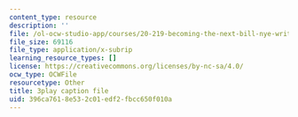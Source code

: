 ```yaml
---
content_type: resource
description: ''
file: /ol-ocw-studio-app/courses/20-219-becoming-the-next-bill-nye-writing-and-hosting-the-educational-show-january-iap-2015/396ca7618e532c01edf2fbcc650f010a_Ui2q2uoA-_g.srt
file_size: 69116
file_type: application/x-subrip
learning_resource_types: []
license: https://creativecommons.org/licenses/by-nc-sa/4.0/
ocw_type: OCWFile
resourcetype: Other
title: 3play caption file
uid: 396ca761-8e53-2c01-edf2-fbcc650f010a
---
```

